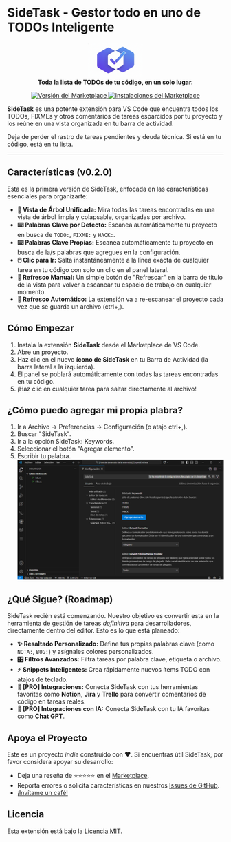 # SideTask - Gestor todo en uno de TODOs Inteligente

<p align="center">
  <img src="https://github.com/lautaro-rojas/SideTask/blob/main/images/SideTask-Logo.png?raw=true" alt="Logo de SideTask" width="128" />
  <br/>
  <strong>Toda la lista de TODOs de tu código, en un solo lugar.</strong>
</p>

<p align="center">
  <a href="https://marketplace.visualstudio.com/items?itemName=LautaroRojas.sidetask">
    <img src="https://img.shields.io/visual-studio-marketplace/v/LautaroRojas.sidetask?style=for-the-badge&label=Marketplace&color=blue" alt="Versión del Marketplace"/>
  </a>
  <a href="https://marketplace.visualstudio.com/items?itemName=LautaroRojas.sidetask">
    <img src="https://img.shields.io/visual-studio-marketplace/d/LautaroRojas.sidetask?style=for-the-badge&label=Instalaciones" alt="Instalaciones del Marketplace"/>
  </a>
</p>

**SideTask** es una potente extensión para VS Code que encuentra todos los TODOs, FIXMEs y otros comentarios de tareas esparcidos por tu proyecto y los reúne en una vista organizada en tu barra de actividad.

Deja de perder el rastro de tareas pendientes y deuda técnica. Si está en tu código, está en tu lista.

---

## Características (v0.2.0)

Esta es la primera versión de SideTask, enfocada en las características esenciales para organizarte:

* **🌲 Vista de Árbol Unificada:** Mira todas las tareas encontradas en una vista de árbol limpia y colapsable, organizadas por archivo.
* **⌨️ Palabras Clave por Defecto:** Escanea automáticamente tu proyecto en busca de `TODO:`, `FIXME:` y `HACK:`.
* **⌨️ Palabras Clave Propias:** Escanea automáticamente tu proyecto en busca de la/s palabras que agregues en la configuración.
* **🖱️ Clic para Ir:** Salta instantáneamente a la línea exacta de cualquier tarea en tu código con solo un clic en el panel lateral.
* **🔄 Refresco Manual:** Un simple botón de "Refrescar" en la barra de título de la vista para volver a escanear tu espacio de trabajo en cualquier momento.
* **🔄 Refresco Automático:** La extensión va a re-escanear el proyecto cada vez que se guarda un archivo (ctrl+,).

<!--- 
![Captura de SideTask (Demo)](URL_DEL_GIF_O_IMAGEN_DE_TU_EXTENSION_AQUI)
*(Te recomiendo 100% que grabes un GIF corto mostrando la extensión en acción y reemplaces esta línea)*
--->
## Cómo Empezar

1.  Instala la extensión **SideTask** desde el Marketplace de VS Code.
2.  Abre un proyecto.
3.  Haz clic en el nuevo **ícono de SideTask** en tu Barra de Actividad (la barra lateral a la izquierda).
4.  El panel se poblará automáticamente con todas las tareas encontradas en tu código.
5.  ¡Haz clic en cualquier tarea para saltar directamente al archivo!

## ¿Cómo puedo agregar mi propia plabra?
1.  Ir a Archivo -> Preferencias -> Configuración (o atajo ctrl+,).
2.  Buscar "SideTask".
3.  Ir a la opción SideTask: Keywords.
4.  Seleccionar el botón "Agregar elemento".
5.  Escribir tu palabra.
![Captura configuarción palabras SideTask](https://raw.githubusercontent.com/lautaro-rojas/SideTask/main/images/SideTask-ConfigKeywords-es.png)

## ¿Qué Sigue? (Roadmap)

SideTask recién está comenzando. Nuestro objetivo es convertir esta en la herramienta de gestión de tareas *definitiva* para desarrolladores, directamente dentro del editor. Esto es lo que está planeado:

* **✨ Resaltado Personalizado:** Define tus propias palabras clave (como `NOTA:`, `BUG:`) y asígnales colores personalizados.
* **🎛️ Filtros Avanzados:** Filtra tareas por palabra clave, etiqueta o archivo.
* **⚡ Snippets Inteligentes:** Crea rápidamente nuevos ítems TODO con atajos de teclado.
* **🚀 [PRO] Integraciones:** Conecta SideTask con tus herramientas favoritas como **Notion**, **Jira** y **Trello** para convertir comentarios de código en tareas reales.
* **🚀 [PRO] Integraciones con IA:** Conecta SideTask con tu IA favoritas como **Chat GPT**.

## Apoya el Proyecto

Este es un proyecto *indie* construido con ❤️. Si encuentras útil SideTask, por favor considera apoyar su desarrollo:

* Deja una reseña de ⭐️⭐️⭐️⭐️⭐️ en el [Marketplace](https://marketplace.visualstudio.com/items?itemName=LautaroRojas.sidetask).
* Reporta errores o solicita características en nuestros [Issues de GitHub](https://github.com/lautaro-rojas/SideTask/issues).
* [¡Invítame un café!](https://buymeacoffee.com/lautarorojas)

## Licencia

Esta extensión está bajo la [Licencia MIT](LICENSE.md).
